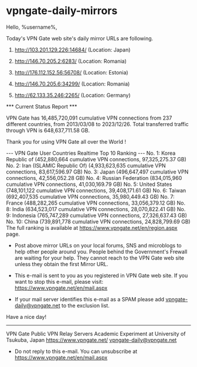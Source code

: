 # vpngate-daily-mirrors

Hello, %username%,

Today's VPN Gate web site's daily mirror URLs are following.

1. http://103.201.129.226:14684/
   (Location: Japan)

2. http://146.70.205.2:6283/
   (Location: Romania)

3. http://176.112.152.56:56708/
   (Location: Estonia)

4. http://146.70.205.6:34299/
   (Location: Romania)

5. http://62.133.35.246:2265/
   (Location: Germany)


*** Current Status Report ***

VPN Gate has 16,485,720,091 cumulative VPN connections from 237 different countries, from 2013/03/08 to 2023/12/26.
Total transferred traffic through VPN is 648,637,711.58 GB.

Thank you for using VPN Gate all over the World !


--- VPN Gate User Countries Realtime Top 10 Ranking ---
No. 1: Korea Republic of (452,880,664 cumulative VPN connections, 97,325,275.37 GB)
No. 2: Iran (ISLAMIC Republic Of) (4,933,623,635 cumulative VPN connections, 83,617,596.97 GB)
No. 3: Japan (496,647,497 cumulative VPN connections, 42,556,052.28 GB)
No. 4: Russian Federation (834,015,960 cumulative VPN connections, 41,030,169.79 GB)
No. 5: United States (748,101,122 cumulative VPN connections, 39,408,171.61 GB)
No. 6: Taiwan (692,407,535 cumulative VPN connections, 35,980,449.43 GB)
No. 7: France (488,282,265 cumulative VPN connections, 33,056,379.12 GB)
No. 8: India (634,523,017 cumulative VPN connections, 28,070,822.41 GB)
No. 9: Indonesia (765,747,289 cumulative VPN connections, 27,326,637.43 GB)
No. 10: China (739,891,778 cumulative VPN connections, 24,828,799.69 GB)
The full ranking is available at https://www.vpngate.net/en/region.aspx page.


* Post above mirror URLs on your local forums, SNS and microblogs
  to help other people around you.
  People behind the Government's Frewall are waiting for your help.
  They cannot reach to the VPN Gate web site
  unless they obtain the first Mirror URL.

* This e-mail is sent to you as you registered in VPN Gate web site.
  If you want to stop this e-mail, please visit:
  https://www.vpngate.net/en/mail.aspx

* If your mail server identifies this e-mail as a SPAM
  please add vpngate-daily@vpngate.net to the exclusion list.

Have a nice day!

------------------------------------------------------
VPN Gate Public VPN Relay Servers
Academic Experiment at University of Tsukuba, Japan
https://www.vpngate.net/
vpngate-daily@vpngate.net
* Do not reply to this e-mail.
  You can unsubscribe at https://www.vpngate.net/en/mail.aspx


